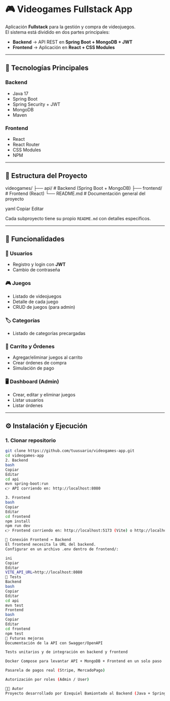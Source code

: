 # 🎮 Videogames Fullstack App

Aplicación **Fullstack** para la gestión y compra de videojuegos.  
El sistema está dividido en dos partes principales:

- **Backend** → API REST en **Spring Boot + MongoDB + JWT**  
- **Frontend** → Aplicación en **React + CSS Modules**

---

## 🚀 Tecnologías Principales
### Backend
- Java 17  
- Spring Boot  
- Spring Security + JWT  
- MongoDB  
- Maven  

### Frontend
- React  
- React Router  
- CSS Modules  
- NPM  

---

## 📂 Estructura del Proyecto
videogames/
├── api/ # Backend (Spring Boot + MongoDB)
├── frontend/ # Frontend (React)
└── README.md # Documentación general del proyecto

yaml
Copiar
Editar

Cada subproyecto tiene su propio `README.md` con detalles específicos.

---

## 🔑 Funcionalidades
### 👤 Usuarios
- Registro y login con **JWT**  
- Cambio de contraseña  

### 🎮 Juegos
- Listado de videojuegos  
- Detalle de cada juego  
- CRUD de juegos (para admin)  

### 🏷 Categorías
- Listado de categorías precargadas  

### 🛒 Carrito y Órdenes
- Agregar/eliminar juegos al carrito  
- Crear órdenes de compra  
- Simulación de pago  

### 🖥 Dashboard (Admin)
- Crear, editar y eliminar juegos  
- Listar usuarios  
- Listar órdenes  

---

## ⚙️ Instalación y Ejecución

### 1. Clonar repositorio
```bash
git clone https://github.com/tuusuario/videogames-app.git
cd videogames-app
2. Backend
bash
Copiar
Editar
cd api
mvn spring-boot:run
👉 API corriendo en: http://localhost:8080

3. Frontend
bash
Copiar
Editar
cd frontend
npm install
npm run dev
👉 Frontend corriendo en: http://localhost:5173 (Vite) o http://localhost:3000 (CRA)

🔗 Conexión Frontend ↔ Backend
El frontend necesita la URL del backend.
Configurar en un archivo .env dentro de frontend/:

ini
Copiar
Editar
VITE_API_URL=http://localhost:8080
🧪 Tests
Backend
bash
Copiar
Editar
cd api
mvn test
Frontend
bash
Copiar
Editar
cd frontend
npm test
📖 Futuras mejoras
Documentación de la API con Swagger/OpenAPI

Tests unitarios y de integración en backend y frontend

Docker Compose para levantar API + MongoDB + Frontend en un solo paso

Pasarela de pagos real (Stripe, MercadoPago)

Autorización por roles (Admin / User)

👨‍💻 Autor
Proyecto desarrollado por Ezequiel Bamiontado al Backend (Java + Spring Boot + React)

